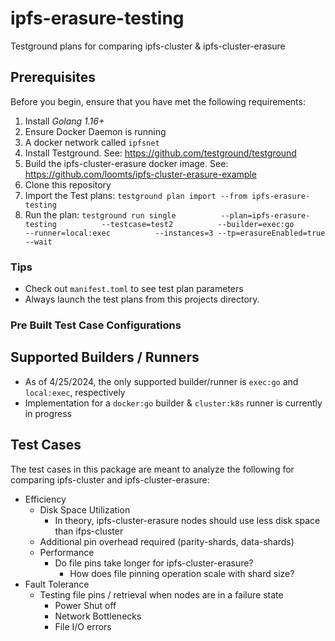 # ipfs-erasure-testing
Testground plans for comparing ipfs-cluster &amp; ipfs-cluster-erasure

## Prerequisites

Before you begin, ensure that you have met the following requirements:

1. Install *Golang 1.16+*
2. Ensure Docker Daemon is running
3. A docker network called `ipfsnet`
3. Install Testground. See: https://github.com/testground/testground
4. Build the ipfs-cluster-erasure docker image. See: https://github.com/loomts/ipfs-cluster-erasure-example
5. Clone this repository
6. Import the Test plans: `testground plan import --from ipfs-erasure-testing`
7. Run the plan: `testground run single          --plan=ipfs-erasure-testing          --testcase=test2          --builder=exec:go          --runner=local:exec          --instances=3 --tp=erasureEnabled=true          --wait`

### Tips
- Check out `manifest.toml` to see test plan parameters
- Always launch the test plans from this projects directory.
### Pre Built Test Case Configurations

## Supported Builders / Runners
- As of 4/25/2024, the only supported builder/runner is `exec:go` and `local:exec`, respectively
- Implementation for a `docker:go` builder & `cluster:k8s` runner is currently in progress

## Test Cases
The test cases in this package are meant to analyze the following for comparing ipfs-cluster and ipfs-cluster-erasure:
- Efficiency
    - Disk Space Utilization
        - In theory, ipfs-cluster-erasure nodes should use less disk space than ifps-cluster
    - Additional pin overhead required (parity-shards, data-shards)
    - Performance
        - Do file pins take longer for ipfs-cluster-erasure?
            - How does file pinning operation scale with shard size?
- Fault Tolerance
    - Testing file pins / retrieval when nodes are in a failure state
        - Power Shut off
        - Network Bottlenecks
        - File I/O errors